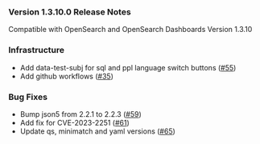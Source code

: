 ### Version 1.3.10.0 Release Notes

Compatible with OpenSearch and OpenSearch Dashboards Version 1.3.10

### Infrastructure

- Add data-test-subj for sql and ppl language switch buttons ([#55](https://github.com/opensearch-project/dashboards-query-workbench/pull/55))
- Add github workflows ([#35](https://github.com/opensearch-project/dashboards-query-workbench/pull/35))


### Bug Fixes

- Bump json5 from 2.2.1 to 2.2.3 ([#59](https://github.com/opensearch-project/dashboards-query-workbench/pull/59))
- Add fix for CVE-2023-2251 ([#61](https://github.com/opensearch-project/dashboards-query-workbench/pull/61))
- Update qs, minimatch and yaml versions ([#65](https://github.com/opensearch-project/dashboards-query-workbench/pull/65))